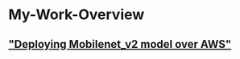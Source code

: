 # My-Work-Overview


## ["Deploying Mobilenet_v2 model over AWS"](https://github.com/EVA4-RS-Group/Phase2/tree/master/S1_aws_lambda_mobilenet_v2)
